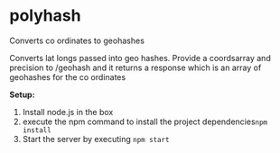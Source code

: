 # polyhash
Converts co ordinates to geohashes

Converts lat longs passed into geo hashes. Provide a coordsarray and precision to /geohash and it returns a response which is an array of geohashes for the co ordinates

<strong>Setup:</strong><br/>
1. Install node.js in the box<br/>
2. execute the npm command to install the project dependencies<code>npm install</code><br/>
3. Start the server by executing <code>npm start</code><br/>
